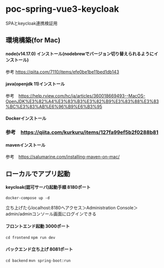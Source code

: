 # poc-spring-vue3-keycloak
SPAとkeycloak連携検証用

## 環境構築(for Mac)
#### node(v14.17.0) インストール(nodebrewでバージョン切り替えられるようにインストール)
参考 https://qiita.com/7110/items/efe0be1be11bed1db143

#### java(openjdk 11)インストール
参考　https://help.rview.com/hc/ja/articles/360018669493--MacOS-OpenJDK%E3%82%A4%E3%83%B3%E3%82%B9%E3%83%88%E3%83%BC%E3%83%AB%E6%96%B9%E6%B3%95

#### Dockerインストール
### 参考　https://qiita.com/kurkuru/items/127fa99ef5b2f0288b81

#### mavenインストール
参考　https://salumarine.com/installing-maven-on-mac/



## ローカルでアプリ起動
#### keycloak(認可サーバ)起動手順 8180ポート
`docker-compose up -d`

立ち上げたらlocalhost:8180へアクセス＞Administration Console＞admin/adminコンソール画面にログインできる


#### フロントエンド起動 3000ポート
`cd frontend`
`npm run dev`

#### バックエンド立ち上げ 8081ポート
`cd backend`
`mvn spring-boot:run`
